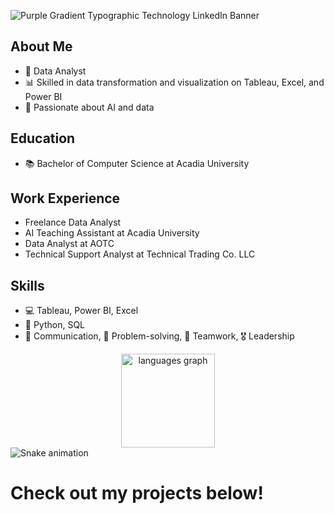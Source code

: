 
![Purple Gradient Typographic Technology LinkedIn Banner](https://github.com/Sreshta05/Sreshta05/assets/76899515/5870df0d-9380-48a4-b247-1dbf439979aa)


## About Me
- 💼 Data Analyst
- 📊 Skilled in data transformation and visualization on Tableau, Excel, and Power BI
- 🤖 Passionate about AI and data

## Education
- 📚 Bachelor of Computer Science at Acadia University

## Work Experience
- Freelance Data Analyst
- AI Teaching Assistant at Acadia University
- Data Analyst at AOTC
- Technical Support Analyst at Technical Trading Co. LLC

## Skills
- 💻 Tableau, Power BI, Excel
- 🐍 Python, SQL
- 💬 Communication, 🧠 Problem-solving, 👥 Teamwork, 🎖️ Leadership


<div align="center">
  <img src="https://github-readme-stats.vercel.app/api/top-langs?username=Sreshta05&locale=en&hide_title=false&layout=compact&card_width=320&langs_count=5&theme=dracula&hide_border=false&order=2" height="150" alt="languages graph"  />
</div>

<img src="https://raw.githubusercontent.com/Sreshta05/Sreshta05/output/snake.svg" alt="Snake animation" />

###

# Check out my projects below!

###
<!--
**Sreshta05/Sreshta05** is a ✨ _special_ ✨ repository because its `README.md` (this file) appears on your GitHub profile.

Here are some ideas to get you started:

- 🔭 I’m currently working on ...
- 🌱 I’m currently learning ...
- 👯 I’m looking to collaborate on ...
- 🤔 I’m looking for help with ...
- 💬 Ask me about ...
- 📫 How to reach me: ...
- 😄 Pronouns: ...
- ⚡ Fun fact: ...
-->
